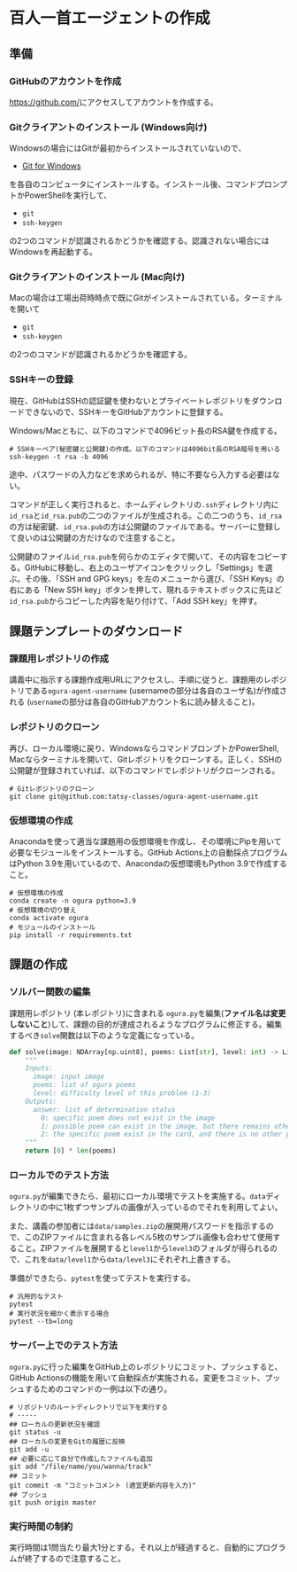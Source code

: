百人一首エージェントの作成
===

## 準備

### GitHubのアカウントを作成

<https://github.com/>にアクセスしてアカウントを作成する。

### Gitクライアントのインストール (Windows向け)

Windowsの場合にはGitが最初からインストールされていないので、

- [Git for Windows](https://gitforwindows.org/)

を各自のコンピュータにインストールする。インストール後、コマンドプロンプトかPowerShellを実行して、

- `git`
- `ssh-keygen`

の2つのコマンドが認識されるかどうかを確認する。認識されない場合にはWindowsを再起動する。

### Gitクライアントのインストール (Mac向け)

Macの場合は工場出荷時時点で既にGitがインストールされている。ターミナルを開いて

- `git`
- `ssh-keygen`

の2つのコマンドが認識されるかどうかを確認する。

### SSHキーの登録

現在、GitHubはSSHの認証鍵を使わないとプライベートレポジトリをダウンロードできないので、SSHキーをGitHubアカウントに登録する。

Windows/Macともに、以下のコマンドで4096ビット長のRSA鍵を作成する。

```shell
# SSHキーペア(秘密鍵と公開鍵)の作成。以下のコマンドは4096bit長のRSA暗号を用いる
ssh-keygen -t rsa -b 4096
```

途中、パスワードの入力などを求められるが、特に不要なら入力する必要はない。

コマンドが正しく実行されると、ホームディレクトリの`.ssh`ディレクトリ内に`id_rsa`と`id_rsa.pub`の二つのファイルが生成される。この二つのうち、`id_rsa`の方は秘密鍵、`id_rsa.pub`の方は公開鍵のファイルである。サーバーに登録して良いのは公開鍵の方だけなので注意すること。

公開鍵のファイル`id_rsa.pub`を何らかのエディタで開いて、その内容をコピーする。GitHubに移動し、右上のユーザアイコンをクリックし「Settings」を選ぶ。その後、「SSH and GPG keys」を左のメニューから選び、「SSH Keys」の右にある「New SSH key」ボタンを押して、現れるテキストボックスに先ほど`id_rsa.pub`からコピーした内容を貼り付けて、「Add SSH key」を押す。

## 課題テンプレートのダウンロード

### 課題用レポジトリの作成

講義中に指示する課題作成用URLにアクセスし、手順に従うと、課題用のレポジトリである`ogura-agent-username` (usernameの部分は各自のユーザ名)が作成される (`username`の部分は各自のGitHubアカウント名に読み替えること)。

### レポジトリのクローン

再び、ローカル環境に戻り、WindowsならコマンドプロンプトかPowerShell, Macならターミナルを開いて、Gitレポジトリをクローンする。正しく、SSHの公開鍵が登録されていれば、以下のコマンドでレポジトリがクローンされる。

```shell
# Gitレポジトリのクローン
git clone git@github.com:tatsy-classes/ogura-agent-username.git
```

### 仮想環境の作成

Anacondaを使って適当な課題用の仮想環境を作成し、その環境にPipを用いて必要なモジュールをインストールする。GitHub Actions上の自動採点プログラムはPython 3.9を用いているので、Anacondaの仮想環境もPython 3.9で作成すること。

```shell
# 仮想環境の作成
conda create -n ogura python=3.9
# 仮想環境の切り替え
conda activate ogura
# モジュールのインストール
pip install -r requirements.txt
```

## 課題の作成

### ソルバー関数の編集

課題用レポジトリ (本レポジトリ)に含まれる `ogura.py`を編集(**ファイル名は変更しないこと**)して、課題の目的が達成されるようなプログラムに修正する。編集するべき`solve`関数は以下のような定義になっている。

```python
def solve(image: NDArray[np.uint8], poems: List[str], level: int) -> List[int]:
    """
    Inputs:
      image: input image
      poems: list of ogura poems
      level: difficulty level of this problem (1-3)
    Outputs:
      answer: list of determination status
        0: specific poem does not exist in the image
        1: possible poem can exist in the image, but there remains other possible poems
        2: the specific poem exist in the card, and there is no other possible poems
    """
    return [0] * len(poems)
```

### ローカルでのテスト方法

`ogura.py`が編集できたら、最初にローカル環境でテストを実施する。`data`ディレクトリの中に1枚ずつサンプルの画像が入っているのでそれを利用してよい。

また、講義の参加者には`data/samples.zip`の展開用パスワードを指示するので、このZIPファイルに含まれる各レベル5枚のサンプル画像も合わせて使用すること。ZIPファイルを展開すると`level1`から`level3`のフォルダが得られるので、これを`data/level1`から`data/level3`にそれぞれ上書きする。

準備ができたら、`pytest`を使ってテストを実行する。

```shell
# 汎用的なテスト
pytest 
# 実行状況を細かく表示する場合
pytest --tb=long
```

### サーバー上でのテスト方法

`ogura.py`に行った編集をGitHub上のレポジトリにコミット、プッシュすると、GitHub Actionsの機能を用いて自動採点が実施される。変更をコミット、プッシュするためのコマンドの一例は以下の通り。

```shell
# リポジトリのルートディレクトリで以下を実行する
# -----
## ローカルの更新状況を確認
git status -u
## ローカルの変更をGitの履歴に反映
git add -u
## 必要に応じて自分で作成したファイルも追加
git add "/file/name/you/wanna/track"
## コミット
git commit -m "コミットコメント (適宜更新内容を入力)"
## プッシュ
git push origin master
```

### 実行時間の制約

実行時間は1問当たり最大1分とする。それ以上が経過すると、自動的にプログラムが終了するので注意すること。


